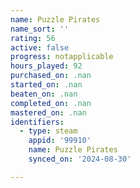 ```yaml
---
name: Puzzle Pirates
name_sort: ''
rating: 56
active: false
progress: notapplicable
hours_played: 92
purchased_on: .nan
started_on: .nan
beaten_on: .nan
completed_on: .nan
mastered_on: .nan
identifiers:
  - type: steam
    appid: '99910'
    name: Puzzle Pirates
    synced_on: '2024-08-30'

---
```


